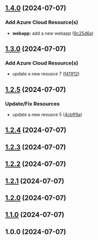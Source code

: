 ## [1.4.0](https://github.com/ibrt2016/release-test/compare/v1.3.0...v1.4.0) (2024-07-07)


### Add Azure Cloud Resource(s)

* **webapp:** add a new webapp ([9c25d6a](https://github.com/ibrt2016/release-test/commit/9c25d6ad4bf18d30dacf577e4ec068832e074b6e))

## [1.3.0](https://github.com/ibrt2016/release-test/compare/v1.2.5...v1.3.0) (2024-07-07)


### Add Azure Cloud Resource(s)

* update a new reousce 7 ([f411f12](https://github.com/ibrt2016/release-test/commit/f411f1287e583e2064d86a45c56f37a5f0853bdb))

## [1.2.5](https://github.com/ibrt2016/release-test/compare/v1.2.4...v1.2.5) (2024-07-07)


### Update/Fix Resources

* update a new reousce 5 ([4cbff9a](https://github.com/ibrt2016/release-test/commit/4cbff9a27f8cc09cb25189f15872c48a83db8638))

## [1.2.4](https://github.com/ibrt2016/release-test/compare/v1.2.3...v1.2.4) (2024-07-07)

## [1.2.3](https://github.com/ibrt2016/release-test/compare/v1.2.2...v1.2.3) (2024-07-07)

## [1.2.2](https://github.com/ibrt2016/release-test/compare/v1.2.1...v1.2.2) (2024-07-07)

## [1.2.1](https://github.com/ibrt2016/release-test/compare/v1.2.0...v1.2.1) (2024-07-07)

## [1.2.0](https://github.com/ibrt2016/release-test/compare/v1.1.0...v1.2.0) (2024-07-07)

## [1.1.0](https://github.com/ibrt2016/release-test/compare/v1.0.0...v1.1.0) (2024-07-07)

## 1.0.0 (2024-07-07)
